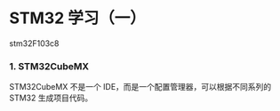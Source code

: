 # STM32 学习（一）



stm32F103c8

### 1. STM32CubeMX 

STM32CubeMX 不是一个 IDE，而是一个配置管理器，可以根据不同系列的 STM32 生成项目代码。

